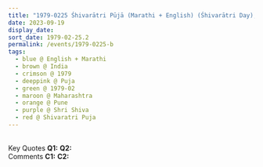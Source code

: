 ```yaml
---
title: "1979-0225 Śhivarātri Pūjā (Marathi + English) (Śhivarātri Day), Pune, Maharashtra, India"
date: 2023-09-19
display_date: 
sort_date: 1979-02-25.2
permalink: /events/1979-0225-b
tags:
  - blue @ English + Marathi
  - brown @ India
  - crimson @ 1979
  - deeppink @ Puja
  - green @ 1979-02
  - maroon @ Maharashtra
  - orange @ Pune
  - purple @ Shri Shiva 
  - red @ Shivaratri Puja
---
```


<br>

<wave-list>
  <list-title color="DarkSeaGreen" width="55">Key Quotes</list-title>
  <list-item color="BlanchedAlmond" width="280"><b>Q1:</b> <i></i></list-item>
  <list-item color="Lavender" width="280"><b>Q2:</b> <i></i></list-item>
</wave-list>

<br>

<wave-list>
  <list-title color="DarkSeaGreen" width="55">Comments</list-title>
  <list-item color="BlanchedAlmond" width="280"><b>C1:</b> <i></i></list-item>
  <list-item color="Lavender" width="280"><b>C2:</b> <i></i></list-item>
</wave-list>